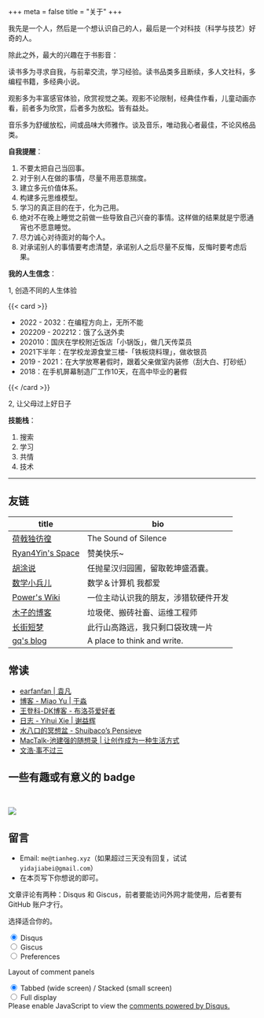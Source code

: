 +++
meta = false
title = "关于"
+++

我先是一个人，然后是一个想认识自己的人，最后是一个对科技（科学与技艺）好奇的人。

除此之外，最大的兴趣在于书影音：

读书多为寻求自我，与前辈交流，学习经验。读书品类多且断续，多人文社科，多编程书籍，多经典小说。

观影多为丰富感官体验，欣赏视觉之美。观影不论限制，经典佳作看，儿童动画亦看，前者多为欣赏，后者多为放松。皆有益处。

音乐多为舒缓放松，间或品味大师雅作。谈及音乐，唯动我心者最佳，不论风格品类。

**自我提醒**：

1. 不要太把自己当回事。
2. 对于别人在做的事情，尽量不用恶意揣度。
3. 建立多元价值体系。
4. 构建多元思维模型。
5. 学习的真正目的在于，化为己用。
6. 绝对不在晚上睡觉之前做一些导致自己兴奋的事情。这样做的结果就是宁愿通宵也不愿意睡觉。
7. 尽力诚心对待面对的每个人。
8. 对承诺别人的事情要考虑清楚，承诺别人之后尽量不反悔，反悔时要考虑后果。

**我的人生信念**：

1, 创造不同的人生体验


{{< card >}}

- 2022 - 2032：在编程方向上，无所不能
- 202209 - 202212：饿了么送外卖
- 202010：国庆在学校附近饭店「小锅饭」，做几天传菜员
- 2021下半年：在学校龙源食堂三楼-「铁板烧料理」，做收银员
- 2019 - 2021：在大学放寒暑假时，跟着父亲做室内装修（刮大白、打砂纸）
- 2018：在手机屏幕制造厂工作10天，在高中毕业的暑假

{{< /card >}}

2, 让父母过上好日子

**技能栈**：

1. 搜索
2. 学习
3. 共情
4. 技术

---

## 友链

| title                                       | bio                                  |
|---------------------------------------------|--------------------------------------|
| [荷戟独彷徨](https://guanqr.com)            | The Sound of Silence                 |
| [Ryan4Yin's Space](https://ryan4yin.space/) | 赞美快乐~                            |
| [胡涂说](https://hutusi.com/)               | 任抛星汉归园圃，留取乾坤盛酒囊。     |
| [数学小兵儿](https://matnoble.me/)          | 数学＆计算机 我都爱                  |
| [Power's Wiki](https://wiki-power.com/)     | 一位主动认识我的朋友，涉猎软硬件开发 |
| [木子的博客](https://blog.k8s.li)           | 垃圾佬、搬砖社畜、运维工程师         |
| [长街短梦](https://www.wangyunzi.com/)      | 此行山高路远，我只剩口袋玫瑰一片     |
| [gq's blog](https://zgq.ink/)               | A place to think and write.          |

## 常读

- [earfanfan | 袁凡](https://yuanfan.rbind.io/)
- [博客 - Miao Yu | 于淼](https://yufree.cn/cn/)
- [王登科-DK博客 - 布洛芬爱好者](https://greatdk.com/)
- [日志 - Yihui Xie | 谢益辉](https://yihui.org/cn/)
- [水八口的冥想盆 - Shuibaco’s Pensieve](https://blog.shuiba.co/)
- [MacTalk-池建强的随想录 | 让创作成为一种生活方式](https://macshuo.com/)
- [文浩·事不过三](https://via.zhubai.love/)

## 一些有趣或有意义的 badge

<a href="https://www.foreverblog.cn/" target="_blank"><img src="/images/foreverblog_logo.png" alt="" style="width:auto;height:16px;"></a>

[![](/images/512kb-green.svg)](https://512kb.club/)

<!-- https://codepen.io/kevquirk/pen/VwmVaKm -->

## 留言

- Email: `me@tianheg.xyz`（如果超过三天没有回复，试试 `yidajiabei@gmail.com`）
- 在本页写下你想说的即可。

文章评论有两种：Disqus 和 Giscus，前者要能访问外网才能使用，后者要有 GitHub 账户才行。

选择适合你的。

<!--

## 赞助

- [爱发电](https://afdian.net/@tianheg)
- [面包多](https://dun.mianbaoduo.com/@tianheg)
- [PayPal](https://paypal.me/tianheg)
- [Patreon](https://patreon.com/tianheg)

-->

<section class="comments">
  <div class="tabs">
    <input name="tabs" type="radio" id="tab-1" checked class="input" />
    <label for="tab-1" class="label">Disqus</label>
    <div class="panel">
      <div id="disqus_thread"></div>
      <script data-src="//tianheg.disqus.com/embed.js" async></script>
    </div>
    <input name="tabs" type="radio" id="tab-2" class="input" />
    <label for="tab-2" class="label">Giscus</label>
    <div class="panel">
      <script
        src="https://giscus.app/client.js"
        data-repo="tianheg/blog"
        data-repo-id="MDEwOlJlcG9zaXRvcnkyNzY5Mjk1OTM="
        data-category="Comments"
        data-category-id="DIC_kwDOEIGcOc4COv8X"
        data-mapping="pathname"
        data-reactions-enabled="1"
        data-emit-metadata="0"
        data-theme="light"
        data-lang="zh-CN"
        data-loading="lazy"
        crossorigin="anonymous"
        async
      ></script>
    </div>
    <input name="tabs" type="radio" id="tab-3" class="input" />
    <label for="tab-3" class="label">Preferences</label>
    <div class="panel">
      <p class="title">Layout of comment panels</p>
      <input name="layout" type="radio" id="layout-1" checked />
      <label for="layout-1"
        >Tabbed (wide screen) / Stacked (small screen)</label
      >
      <br />
      <input name="layout" type="radio" id="layout-2" />
      <label for="layout-2">Full display</label>
    </div>
  </div>
  <script src="https://cdn.jsdelivr.net/npm/@xiee/utils/js/custom-disqus.min.js" defer></script>
  <!-- ><script src="/js/custom-disqus.js" defer></script> -->
  <noscript
    >Please enable JavaScript to view the
    <a href="https://disqus.com/?ref_noscript"
      >comments powered by Disqus.</a
    ></noscript
  >
</section>
